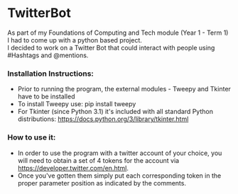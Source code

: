 # TwitterBot
As part of my Foundations of Computing and Tech module (Year 1 - Term 1) I had to come up with a python based project.  
I decided to work on a Twitter Bot that could interact with people using #Hashtags and @mentions.

### Installation Instructions:
- Prior to running the program, the external modules - Tweepy and Tkinter have to be installed
- To install Tweepy use: pip install tweepy
- For Tkinter (since Python 3.1) it's included with all standard Python distributions: https://docs.python.org/3/library/tkinter.html

### How to use it:
- In order to use the program with a twitter account of your choice, you will need to obtain a set of 4 tokens for the account via https://developer.twitter.com/en.html. 
- Once you've gotten them simply put each corresponding token in the proper parameter position as indicated by the comments.
